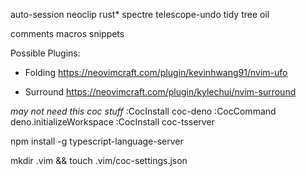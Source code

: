 auto-session
neoclip
rust*
spectre
telescope-undo
tidy
tree
oil

comments
macros
snippets

Possible Plugins:

* Folding
https://neovimcraft.com/plugin/kevinhwang91/nvim-ufo

* Surround
https://neovimcraft.com/plugin/kylechui/nvim-surround


_may not need this coc stuff_
:CocInstall coc-deno
:CocCommand deno.initializeWorkspace
:CocInstall coc-tsserver

npm install -g typescript-language-server

mkdir .vim && touch .vim/coc-settings.json
